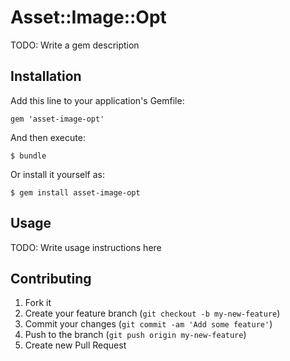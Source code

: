 # Asset::Image::Opt

TODO: Write a gem description

## Installation

Add this line to your application's Gemfile:

    gem 'asset-image-opt'

And then execute:

    $ bundle

Or install it yourself as:

    $ gem install asset-image-opt

## Usage

TODO: Write usage instructions here

## Contributing

1. Fork it
2. Create your feature branch (`git checkout -b my-new-feature`)
3. Commit your changes (`git commit -am 'Add some feature'`)
4. Push to the branch (`git push origin my-new-feature`)
5. Create new Pull Request
